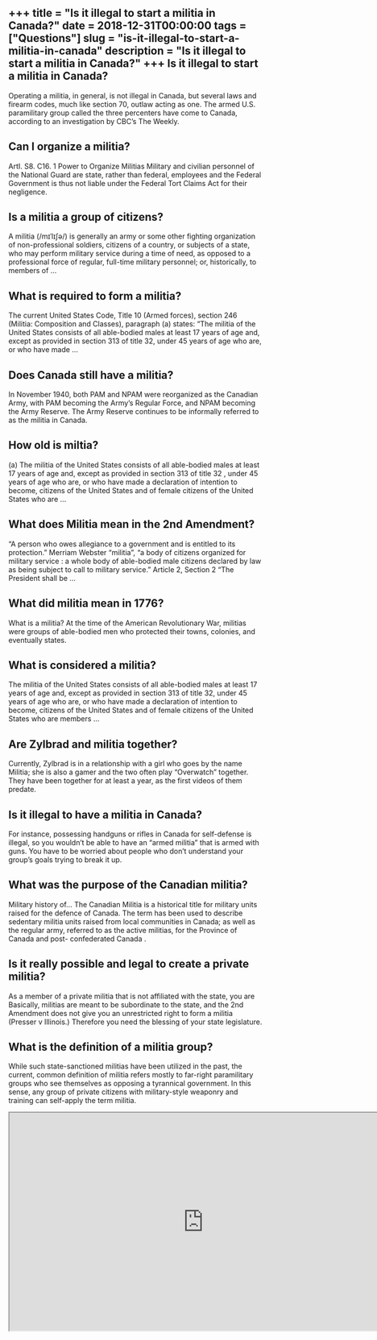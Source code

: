 +++
title = "Is it illegal to start a militia in Canada?"
date = 2018-12-31T00:00:00
tags = ["Questions"]
slug = "is-it-illegal-to-start-a-militia-in-canada"
description = "Is it illegal to start a militia in Canada?"
+++
Is it illegal to start a militia in Canada?
-------------------------------------------

Operating a militia, in general, is not illegal in Canada, but several laws and firearm codes, much like section 70, outlaw acting as one. The armed U.S. paramilitary group called the three percenters have come to Canada, according to an investigation by CBC’s The Weekly.

Can I organize a militia?
-------------------------

ArtI. S8. C16. 1 Power to Organize Militias Military and civilian personnel of the National Guard are state, rather than federal, employees and the Federal Government is thus not liable under the Federal Tort Claims Act for their negligence.

Is a militia a group of citizens?
---------------------------------

A militia (/mɪˈlɪʃə/) is generally an army or some other fighting organization of non-professional soldiers, citizens of a country, or subjects of a state, who may perform military service during a time of need, as opposed to a professional force of regular, full-time military personnel; or, historically, to members of …

What is required to form a militia?
-----------------------------------

The current United States Code, Title 10 (Armed forces), section 246 (Militia: Composition and Classes), paragraph (a) states: “The militia of the United States consists of all able-bodied males at least 17 years of age and, except as provided in section 313 of title 32, under 45 years of age who are, or who have made …

Does Canada still have a militia?
---------------------------------

In November 1940, both PAM and NPAM were reorganized as the Canadian Army, with PAM becoming the Army’s Regular Force, and NPAM becoming the Army Reserve. The Army Reserve continues to be informally referred to as the militia in Canada.

How old is miltia?
------------------

(a) The militia of the United States consists of all able-bodied males at least 17 years of age and, except as provided in section 313 of title 32 , under 45 years of age who are, or who have made a declaration of intention to become, citizens of the United States and of female citizens of the United States who are …

What does Militia mean in the 2nd Amendment?
--------------------------------------------

“A person who owes allegiance to a government and is entitled to its protection.” Merriam Webster “militia”, “a body of citizens organized for military service : a whole body of able-bodied male citizens declared by law as being subject to call to military service.” Article 2, Section 2 “The President shall be …

What did militia mean in 1776?
------------------------------

What is a militia? At the time of the American Revolutionary War, militias were groups of able-bodied men who protected their towns, colonies, and eventually states.

What is considered a militia?
-----------------------------

The militia of the United States consists of all able-bodied males at least 17 years of age and, except as provided in section 313 of title 32, under 45 years of age who are, or who have made a declaration of intention to become, citizens of the United States and of female citizens of the United States who are members …

Are Zylbrad and militia together?
---------------------------------

Currently, Zylbrad is in a relationship with a girl who goes by the name Militia; she is also a gamer and the two often play “Overwatch” together. They have been together for at least a year, as the first videos of them predate.

Is it illegal to have a militia in Canada?
------------------------------------------

For instance, possessing handguns or rifles in Canada for self-defense is illegal, so you wouldn’t be able to have an “armed militia” that is armed with guns. You have to be worried about people who don’t understand your group’s goals trying to break it up.

What was the purpose of the Canadian militia?
---------------------------------------------

Military history of… The Canadian Militia is a historical title for military units raised for the defence of Canada. The term has been used to describe sedentary militia units raised from local communities in Canada; as well as the regular army, referred to as the active militias, for the Province of Canada and post- confederated Canada .

Is it really possible and legal to create a private militia?
------------------------------------------------------------

As a member of a private militia that is not affiliated with the state, you are Basically, militias are meant to be subordinate to the state, and the 2nd Amendment does not give you an unrestricted right to form a militia (Presser v Illinois.) Therefore you need the blessing of your state legislature.

What is the definition of a militia group?
------------------------------------------

While such state-sanctioned militias have been utilized in the past, the current, common definition of militia refers mostly to far-right paramilitary groups who see themselves as opposing a tyrannical government. In this sense, any group of private citizens with military-style weaponry and training can self-apply the term militia.

<iframe allow="accelerometer; autoplay; clipboard-write; encrypted-media; gyroscope; picture-in-picture" allowfullscreen="" class="__youtube_prefs__  epyt-is-override  no-lazyload" data-no-lazy="1" data-origheight="433" data-origwidth="770" data-skipgform_ajax_framebjll="" height="433" id="_ytid_33847" loading="lazy" src="https://www.youtube.com/embed/hqOLuuRSsjQ?enablejsapi=1&autoplay=0&cc_load_policy=0&cc_lang_pref=&iv_load_policy=1&loop=0&modestbranding=0&rel=1&fs=1&playsinline=0&autohide=2&theme=dark&color=red&controls=1&" title="YouTube player" width="770"></iframe>